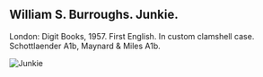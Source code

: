 ## William S. Burroughs. Junkie.

London: Digit Books, 1957. First English. In custom clamshell case. Schottlaender A1b, Maynard & Miles A1b.

![Junkie](../images/junkie-3.jpg)
